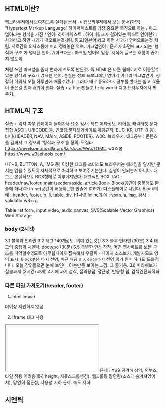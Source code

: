 


## HTML이란?
웹브라우저에서 보여지도록 설계된 문서 -> 웹브라우저에서 보는 문서(화면)
"Hypertext Markup Language"
하이퍼텍스트를 가장 중요한 특징으로 하는 / 마크업이라는 형식을 가진 / 언어.
하이퍼텍스트 : 하이퍼링크가 걸려있는 텍스트
언어란? : 사과라고 하면 사과가 떠오르는것처럼. 링고(일본어)라고 하면 사과가 안떠오르는것 처럼.  서로간의 의사소통에 미리 정해놓은 약속.
마크업언어 : 문서가 화면에 표시되는 '형식과 구조'가 명시된 언어.
//마크다운 : 마크업 언어의 일종.  서식에 글쓰는 흐름이 끊기지 않도록 <div></div>처럼 쓰던 마크업을 좀더 편하게 쓰도록 만든것.
즉 HTML은 다른 웹페이지로 이동할수 있는 형식과 구조가 명시된 언어. 본질은 정보
프로그래밍 언어가 아니라 마크업언어. 굉장히 쉬워서 오늘 하루만에 배울수있다. 그러나 매우 중요하다.
공부를 할때는 쉽고 효율이 좋은걸 먼저 배워야 한다.
실습 > a.html만들고 hello world 치고 브라우저에서 띄우기.


## HTML의 구조
실습 > 각자 아무 웹페이지 들어가서 요소 검사.
헤드(메타정보. 타이틀,  캐릭터셋:문자집합 ASCII, UNICODE 등.   인코딩:문자셋과바이트 매핑규칙. EUC-KR, UTF-8 등).
바디(HEADER, NAV, MAIN, ASIDE, FOOTER).   W3C. 브라우저.
  태그공부 : 콘텐츠를 감싸서 그 정보의 '형식과 구조'를 정의.
  모질라 https://developer.mozilla.org/ko/docs/Web/HTML,
  w3스쿨 https://www.w3schools.com/

  (H1~6, BUTTON, A, IMG 등)
  이상한 태그를 쓰더라도 브라우저는 에러임을 알지만 문서는 읽을수 있도록 자체적으로 처리하고 보여주기는한다. 실행이 안되는거 아니다.
  태그는 본질적으로 BOX형태로 이루어져있다.
    대표적인 BOX TAG : header/nav/footer, main/section/aside, article
    Box는 Block(공간이 충분해도 한줄에 하나)과 Inline(공간이 허용하는한 한줄에 여러개) 디스플레이로 나뉜다.
      Block의 예 : header, footer, p, li, table, div, h1~h6
      Inline의 예 : span, a, img,
검사 : validator.w3.org

  Table
  list
  form, input
  video, audio
  canvas, SVG(Scalable Vector Graphics)
  Web Storage


### body (2시간)
  3.1 블록과 인라인
  3.2 태그  140개정도. 의미 있는것만
  3.3 블록 인라인 (30분)
    3.4 태그의 중첩과 시멘틱, doctype (30분)
  3.5 특별한 안경 장착. 어떤 웹사이트를 보든 구조를 파악할수있도록
  아무웹페이지 접속해서 우클릭 - 페이지 소스보기. 개발자모드 영역 표시.
  block부분 다시 설명, 마진 패딩   div, span다시 설명
  뭐가 뭔지 하나도 모를겁니다. 오늘 강의들으면 눈에 보인다. 아는만큼 보이는 느낌. 그 즐거움.
  3.6 따라해보기 실습과제 (2시간+과제)
    4시에 과제 첨삭, 질의응답, 접근성, 반응형 웹, 검색엔진최적화


### 다른 파일 가져오기(header, footer)
1. html import
<link rel="import" href="header.html"> 더이상 지원하지 않음

2. iframe 태그 사용
<iframe src="./header.html"></iframe>
문제 : XSS 공격에 취약, 외부스타일 적용 어려움(특히height, 자동스크롤생김),
  웹크롤링 잘안됨(소스가 숨겨져있어서), 당연히 접근성, 사용성 저하 문제.
  속도 저하


## 시멘틱
